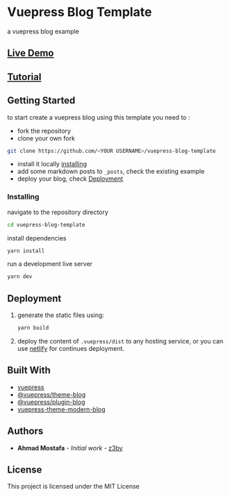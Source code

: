 # Vuepress Blog Template

a vuepress blog example

## [Live Demo](https://vp-modern.z3by.com/)

## [Tutorial](https://www.ahmadmostafa.com/how-to-create-vuepress-blog/)

## Getting Started

to start create a vuepress blog using this template you need to :

- fork the repository
- clone your own fork

```bash
git clone https://github.com/<YOUR USERNAME>/vuepress-blog-template
```

- install it locally [installing](#installing)
- add some markdown posts to `_posts`, check the existing example
- deploy your blog, check [Deployment](#deployment)

### Installing

navigate to the repository directory

```bash
cd vuepress-blog-template
```

install dependencies

```bash
yarn install
```

run a development live server

```bash
yarn dev
```

## Deployment

1. generate the static files using:

    ```bash
    yarn build
    ```

2. deploy the content of `.vuepress/dist` to any hosting service, or you can use [netlify](https://www.netlify.com/) for continues deployment.

## Built With

- [vuepress](https://vuepress.vuejs.org/)
- [@vuepress/theme-blog](https://vuepress-theme-blog.ulivz.com/)
- [@vuepress/plugin-blog](https://vuepress-plugin-blog.ulivz.com/)
- [vuepress-theme-modern-blog](https://github.com/z3by/vuepress-theme-modern-blog/)

## Authors

- **Ahmad Mostafa** - _Initial work_ - [z3by](https://github.com/z3by)

## License

This project is licensed under the MIT License
